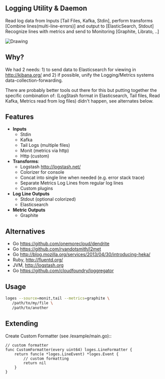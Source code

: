 Logging Utility & Daemon
---------------------------------

Read log data from Inputs [Tail Files, Kafka, Stdin], perform transforms 
[Combine lines(multi-line-errors)] and output to [ElasticSearch, Stdout]
Recognize lines with metrics and send to Monitoring [Graphite, Librato, ..]


![Drawing](https://docs.google.com/drawings/d/1nGVabfy3PB0Zq-gsghKRkGU3eGz4zrcmpIrB0e2cs9M/pub?w=695&h=401)

Why?  
---------
We had 2 needs:  1) to send data to Elasticsearch for viewing in http://kibana.org/ 
and 2) if possible, unify the Logging/Metrics systems data-collection-forwarding.  

There are probably better tools out there for this but putting together the 
specific combination of: (LogStash format in Elasticsearch, Tail files, 
Read Kafka, Metrics read from log files) didn't happen, see alternates below.


Features
-----------------

* **Inputs**
  * Stdin 
  * Kafka
  * Tail Logs (multiple files)
  * Monit (metrics via http)
  * Http  (custom)
* **Transforms**:
   * Logstash http://logstash.net/ 
   * Colorizer for console
   * Concat into single line when needed (e.g. error stack trace)
   * Separate Metrics Log Lines from regular log lines
   * Custom plugins
* **Log Line Outputs**
   * Stdout (optional colorized)
   * Elasticsearch
* **Metric Outputs**
   * Graphite

Alternatives
-----------------

* Go https://github.com/onemorecloud/dendrite
* Go https://github.com/ryandotsmith/l2met
* Go http://blog.mozilla.org/services/2013/04/30/introducing-heka/
* Ruby, http://fluentd.org/
* JVM, http://logstash.org 
* Go https://github.com/cloudfoundry/loggregator

Usage
----------------------

```sh
loges --source=monit,tail --metrics=graphite \
   /path/to/my/file \
   /path/to/another
```


Extending
----------------------

Create Custom Formatter (see /example/main.go)::
	
	// custom formatter
	func CustomFormatter(every uint64) loges.LineFormatter {
		return func(e *loges.LineEvent) *loges.Event {
			// custom formatting
			return nil
		}
	}



